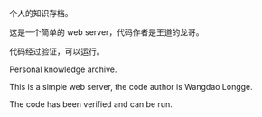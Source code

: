 个人的知识存档。

这是一个简单的 web server，代码作者是王道的龙哥。

代码经过验证，可以运行。


Personal knowledge archive.

This is a simple web server, the code author is Wangdao Longge.

The code has been verified and can be run.
